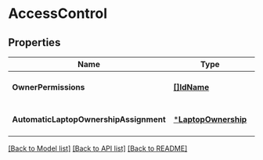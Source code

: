 # AccessControl

## Properties
Name | Type | Description | Notes
------------ | ------------- | ------------- | -------------
**OwnerPermissions** | [**[]IdName**](IdName.md) | List of owner permissions | [optional] [default to null]
**AutomaticLaptopOwnershipAssignment** | [***LaptopOwnership**](LaptopOwnership.md) |  | [optional] [default to null]

[[Back to Model list]](../README.md#documentation-for-models) [[Back to API list]](../README.md#documentation-for-api-endpoints) [[Back to README]](../README.md)

